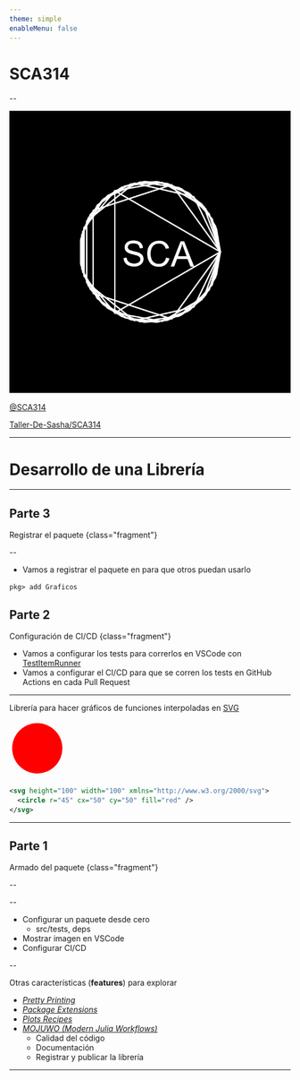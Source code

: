 ```yaml
---
theme: simple
enableMenu: false
---
```


# SCA314

--

![logo](https://raw.githubusercontent.com/Taller-de-Sasha/SCA314/refs/heads/main/logo/logo_sca.svg)

<a class="fragment" href="https://www.youtube.com/@SCA314"><i class="fa fa-youtube-play"></i>  @SCA314 </a>

<a class="fragment" href="https://www.github.com/Taller-de-Sasha/SCA314"><i class="fa fa-github"></i>  Taller-De-Sasha/SCA314 </a>

---

# Desarrollo de una Librería

---

## Parte 3

Registrar el paquete {class="fragment"}

--

- Vamos a registrar el paquete en para que otros puedan usarlo 

```julia-repl
pkg> add Graficos
```
## Parte 2

Configuración de CI/CD {class="fragment"}

- Vamos a configurar los tests para correrlos en VSCode con [TestItemRunner](https://github.com/julia-vscode/TestItemRunner.jl)
- Vamos a configurar el CI/CD para que se corren los tests en GitHub Actions en cada Pull Request

---

Librería para hacer gráficos de funciones interpoladas en [SVG](https://en.wikipedia.org/wiki/SVG)

<svg class="fragment" height="100" width="100" xmlns="http://www.w3.org/2000/svg">
  <circle r="45" cx="50" cy="50" fill="red" />
</svg> 

```xml {class="fragment"}
<svg height="100" width="100" xmlns="http://www.w3.org/2000/svg">
  <circle r="45" cx="50" cy="50" fill="red" />
</svg> 
```

---

## Parte 1

Armado del paquete {class="fragment"}

--

--

- Configurar un paquete desde cero
    - src/tests, deps
- Mostrar imagen en VSCode
- Configurar CI/CD

--

Otras características (**features**) para explorar

- [*Pretty Printing*](https://docs.julialang.org/en/v1/manual/types/#man-custom-pretty-printing)
- [*Package Extensions*](https://pkgdocs.julialang.org/v1/creating-packages/#Conditional-loading-of-code-in-packages-(Extensions))
- [*Plots Recipes*](https://docs.juliaplots.org/latest/recipes/)
- [*MOJUWO (Modern Julia Workflows)*](https://modernjuliaworkflows.org/sharing/)
    - Calidad del código
    - Documentación
    - Registrar y publicar la librería

---

